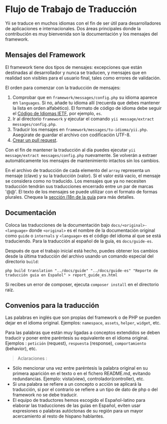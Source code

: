 Flujo de Trabajo de Traducción
==============================

Yii se traduce en muchos idiomas con el fin de ser útil para desarrolladores de aplicaciones e internacionales.
Dos áreas principales donde la contribución es muy bienvenida son la documentación y los mensajes del framework.

Mensajes del Framework
----------------------

El framework tiene dos tipos de mensajes: excepciones que están destinadas al desarrollador y nunca se traducen, y mensajes
que en realidad son visibles para el usuario final, tales como errores de validación.

El orden para comenzar con la traducción de mensajes:

1. Comprobar que en `framework/messages/config.php` su idioma aparece en `languages`. Si no, añade tu idioma allí (recuerda que debes mantener la lista en orden alfabético).
El formato de código de idioma debe seguir el [Código de Idiomas IETF](http://es.wikipedia.org/wiki/C%C3%B3digo_de_idioma_IETF), por ejemplo, `es`.
2. Ir al directorio `framework` y ejecutar el comando `yii message/extract messages/config.php`.
3. Traducir los mensajes en `framework/messages/tu-idioma/yii.php`. Asegúrate de guardar el archivo con codificación UTF-8.
4. [Crear un pull request](https://github.com/yiisoft/yii2/blob/master/docs/internals-es/git-workflow.md).

Con el fin de mantener la traducción al día puedes ejecutar `yii message/extract messages/config.php` nuevamente.
Se volverán a extraer automáticamente los mensajes de mantenimiento intactos sin los cambios.

En el archivo de traducción de cada elemento del `array` representa un mensaje (clave) y su la traducción (valor). Si el valor está vacío, el mensaje se considera como no traducido.
Los mensajes que ya no necesiten traducción tendrán sus traducciones encerrado entre un par de marcas '@@'. El texto de los mensajes se puede utilizar con el formato de formas plurales.
Chequea la [sección i18n de la guía](../guide-es/tutorial-i18n.md) para más detalles.

Documentación
-------------

Coloca las traducciones de la documentación bajo `docs/<original>-<language>` donde `<original>` es el nombre de la documentación original como `guide` o `internals`
y `<language>` es el código del idioma al que se está traduciendo. Para la traducción al español de la guía, es `docs/guide-es`.

Después de que el trabajo inicial está hecho, puedes obtener los cambios desde la última traducción del archivo usando un comando especial del directorio `build`:

```
php build translation "../docs/guide" "../docs/guide-es" "Reporte de traducción guia en Español" > report_guide_es.html
```

Si recibes un error de composer, ejecuta `composer install` en el directorio raíz.

Convenios para la traducción
----------------------------

Las palabras en inglés que son propias del framework o de PHP se pueden dejar en el idioma original. Ejemplos: `namespace`, `assets`, `helper`, `widget`, etc.

Para las palabras que están muy ligadas a conceptos extendidos se deben traducir y poner entre paréntesis su equivalente en el idioma original. Ejemplos : `petición` (request), `respuesta` (response), `comportamiento` (behavior), etc.

> Aclaraciones :
* Sólo mencionar una vez entre paréntesis la palabra original en su primera aparición en el texto o en el fichero README.md,
evitando redundancias. Ejemplo: vista(view), controlador(controller), etc.
* Si una palabra se refiere a un concepto o acción se aplicará la traducción, si por el contrario se refiere a un tipo de dato de php o del framework no se debe traducir.
* El equipo de traductores hemos escogido el Español-latino para elaborar las traducciones de las guías en Español, eviten usar expresiones o palabras autóctonas de su región para un mayor acercamiento al resto de hispano hablantes.
